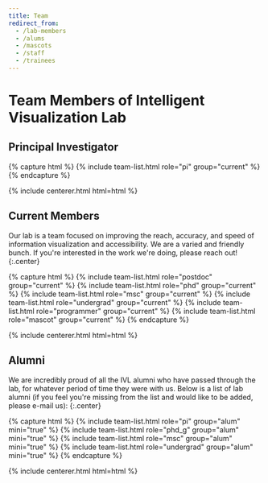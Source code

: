 ```yaml
---
title: Team
redirect_from:
  - /lab-members
  - /alums
  - /mascots
  - /staff
  - /trainees
---
```


# <i class="fas fa-users"></i> Team Members of Intelligent Visualization Lab


## Principal Investigator 
{% capture html %}
{% include team-list.html role="pi" group="current" %}
{% endcapture %}

{% include centerer.html html=html %}

<!-- section break -->

## Current Members

Our lab is a team focused on improving the reach, accuracy, and speed of information visualization and accessibility. 
We are a varied and friendly bunch. If you're interested in 
the work we're doing, please reach out!
{:.center}

{% capture html %}
{% include team-list.html role="postdoc" group="current" %}
{% include team-list.html role="phd" group="current" %}
{% include team-list.html role="msc" group="current" %}
{% include team-list.html role="undergrad" group="current" %}
{% include team-list.html role="programmer" group="current" %}
{% include team-list.html role="mascot" group="current" %}
{% endcapture %}

{% include centerer.html html=html %}

<!-- section break -->

## Alumni

We are incredibly proud of all the IVL alumni who have passed through the lab, for whatever period of time they were with us. Below
is a list of lab alumni (if you feel you're missing from the list and would like to be added, please e-mail us):
{:.center}

{% capture html %}
{% include team-list.html role="pi" group="alum" mini="true" %}
{% include team-list.html role="phd_g" group="alum" mini="true" %}
{% include team-list.html role="msc" group="alum" mini="true" %}
{% include team-list.html role="undergrad" group="alum" mini="true" %}
{% endcapture %}

{% include centerer.html html=html %}
